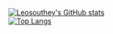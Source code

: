 [![Leosouthey's GitHub stats](https://github-readme-stats.vercel.app/api?username=Leosouthey&count_private=true&show_icons=true)](https://github.com/Leosouthey)  
[![Top Langs](https://github-readme-stats.vercel.app/api/top-langs/?username=Leosouthey)](https://github.com/Leosouthey)
